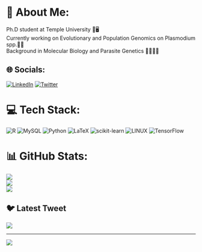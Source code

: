 # 💫 About Me:
Ph.D student at Temple University 🏫🖥️<br>Currently working on Evolutionary and Population Genomics on Plasmodium spp.🧬🦠 <br>Background in Molecular Biology and Parasite Genetics 👨🏻‍🔬🦟


## 🌐 Socials:
[![LinkedIn](https://img.shields.io/badge/LinkedIn-%230077B5.svg?logo=linkedin&logoColor=white)](https://linkedin.com/in/https://www.linkedin.com/in/axl-giraldo-cepeda-3881b9151) [![Twitter](https://img.shields.io/badge/Twitter-%231DA1F2.svg?logo=Twitter&logoColor=white)](https://twitter.com/@wild_malaria) 

# 💻 Tech Stack:
![R](https://img.shields.io/badge/r-%23276DC3.svg?style=for-the-badge&logo=r&logoColor=white) ![MySQL](https://img.shields.io/badge/mysql-%2300f.svg?style=for-the-badge&logo=mysql&logoColor=white) ![Python](https://img.shields.io/badge/python-3670A0?style=for-the-badge&logo=python&logoColor=ffdd54) ![LaTeX](https://img.shields.io/badge/latex-%23008080.svg?style=for-the-badge&logo=latex&logoColor=white) ![scikit-learn](https://img.shields.io/badge/scikit--learn-%23F7931E.svg?style=for-the-badge&logo=scikit-learn&logoColor=white) ![LINUX](https://img.shields.io/badge/Linux-FCC624?style=for-the-badge&logo=linux&logoColor=black) ![TensorFlow](https://img.shields.io/badge/TensorFlow-%23FF6F00.svg?style=for-the-badge&logo=TensorFlow&logoColor=white)
# 📊 GitHub Stats:
![](https://github-readme-stats.vercel.app/api?username=asgiraldoc&theme=react&hide_border=false&include_all_commits=false&count_private=false)<br/>
![](https://github-readme-streak-stats.herokuapp.com/?user=asgiraldoc&theme=react&hide_border=false)<br/>
![](https://github-readme-stats.vercel.app/api/top-langs/?username=asgiraldoc&theme=react&hide_border=false&include_all_commits=false&count_private=false&layout=compact)

## 🐦 Latest Tweet
[![](https://gtce.itsvg.in/api?username=@wild_malaria)](https://github.com/VishwaGauravIn/github-twitter-card-embed)

---
[![](https://visitcount.itsvg.in/api?id=asgiraldoc&icon=0&color=0)](https://visitcount.itsvg.in)

<!-- Proudly created with GPRM ( https://gprm.itsvg.in ) -->
